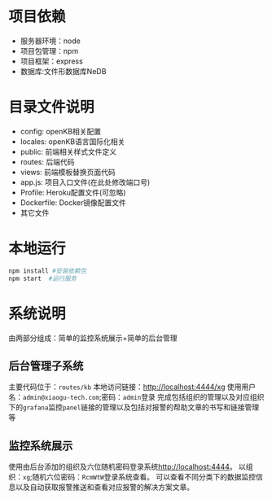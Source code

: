 # 项目依赖
- 服务器环境：node
- 项目包管理：npm
- 项目框架：express
- 数据库:文件形数据库NeDB

# 目录文件说明
- config: openKB相关配置
- locales: openKB语言国际化相关
- public: 前端相关样式文件定义
- routes: 后端代码
- views: 前端模板替换页面代码
- app.js: 项目入口文件(在此处修改端口号)
- Profile: Heroku配置文件(可忽略)
- Dockerfile: Docker镜像配置文件
- 其它文件

# 本地运行
```bash
npm install #安装依赖包
npm start  #运行服务
```

# 系统说明
由两部分组成：简单的监控系统展示+简单的后台管理
## 后台管理子系统
主要代码位于：`routes/kb`
本地访问链接：[http://localhost:4444/xg](http://localhost:4444/xg)
使用用户名：`admin@xiaogu-tech.com`;密码：`admin`登录
完成包括组织的管理以及对应组织下的`grafana`监控`panel`链接的管理以及包括对报警的帮助文章的书写和链接管理等
## 监控系统展示
使用由后台添加的组织及六位随机密码登录系统[http://localhost:4444](http://localhost:4444)。
以组织：`xg`;随机六位密码：`RcmWtW`登录系统查看。
可以查看不同分类下的数据监控信息以及自动获取报警推送和查看对应报警的解决方案文章。